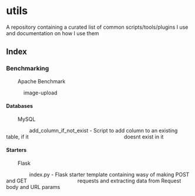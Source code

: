 # utils

A repository containing a curated list of common scripts/tools/plugins I use and documentation on how I use them

## Index

### Benchmarking

        Apache Benchmark

            image-upload

#### Databases

        MySQL

                add_column_if_not_exist   - Script to add column to an existing table, if it                                                                  doesnt exist in it

#### Starters

        Flask

                index.py - Flask starter template containing wasy of making POST and GET                                   requests and extracting data from Request body and URL params
